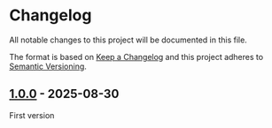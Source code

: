 # Changelog
All notable changes to this project will be documented in this file.

The format is based on [Keep a Changelog](https://keepachangelog.com/)
and this project adheres to [Semantic Versioning](https://semver.org/).

## [1.0.0] - 2025-08-30
First version

[1.0.0]: https://github.com/oscarotero/unpackage/releases/tag/v1.0.0
